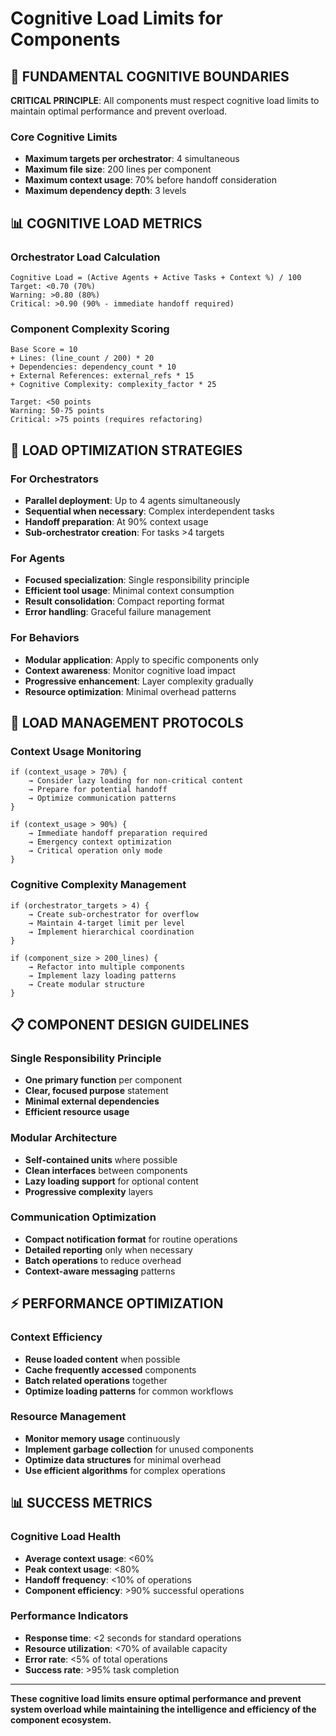 # Cognitive Load Limits for Components

## 🧠 FUNDAMENTAL COGNITIVE BOUNDARIES

**CRITICAL PRINCIPLE**: All components must respect cognitive load limits to maintain optimal performance and prevent overload.

### Core Cognitive Limits
- **Maximum targets per orchestrator**: 4 simultaneous
- **Maximum file size**: 200 lines per component
- **Maximum context usage**: 70% before handoff consideration
- **Maximum dependency depth**: 3 levels

## 📊 COGNITIVE LOAD METRICS

### Orchestrator Load Calculation
```
Cognitive Load = (Active Agents + Active Tasks + Context %) / 100
Target: <0.70 (70%)
Warning: >0.80 (80%)
Critical: >0.90 (90% - immediate handoff required)
```

### Component Complexity Scoring
```
Base Score = 10
+ Lines: (line_count / 200) * 20
+ Dependencies: dependency_count * 10
+ External References: external_refs * 15
+ Cognitive Complexity: complexity_factor * 25

Target: <50 points
Warning: 50-75 points
Critical: >75 points (requires refactoring)
```

## 🎯 LOAD OPTIMIZATION STRATEGIES

### For Orchestrators
- **Parallel deployment**: Up to 4 agents simultaneously
- **Sequential when necessary**: Complex interdependent tasks
- **Handoff preparation**: At 90% context usage
- **Sub-orchestrator creation**: For tasks >4 targets

### For Agents
- **Focused specialization**: Single responsibility principle
- **Efficient tool usage**: Minimal context consumption
- **Result consolidation**: Compact reporting format
- **Error handling**: Graceful failure management

### For Behaviors
- **Modular application**: Apply to specific components only
- **Context awareness**: Monitor cognitive load impact
- **Progressive enhancement**: Layer complexity gradually
- **Resource optimization**: Minimal overhead patterns

## 🔧 LOAD MANAGEMENT PROTOCOLS

### Context Usage Monitoring
```
if (context_usage > 70%) {
    → Consider lazy loading for non-critical content
    → Prepare for potential handoff
    → Optimize communication patterns
}

if (context_usage > 90%) {
    → Immediate handoff preparation required
    → Emergency context optimization
    → Critical operation only mode
}
```

### Cognitive Complexity Management
```
if (orchestrator_targets > 4) {
    → Create sub-orchestrator for overflow
    → Maintain 4-target limit per level
    → Implement hierarchical coordination
}

if (component_size > 200_lines) {
    → Refactor into multiple components
    → Implement lazy loading patterns
    → Create modular structure
}
```

## 📋 COMPONENT DESIGN GUIDELINES

### Single Responsibility Principle
- **One primary function** per component
- **Clear, focused purpose** statement
- **Minimal external dependencies** 
- **Efficient resource usage**

### Modular Architecture
- **Self-contained units** where possible
- **Clean interfaces** between components
- **Lazy loading support** for optional content
- **Progressive complexity** layers

### Communication Optimization
- **Compact notification format** for routine operations
- **Detailed reporting** only when necessary
- **Batch operations** to reduce overhead
- **Context-aware messaging** patterns

## ⚡ PERFORMANCE OPTIMIZATION

### Context Efficiency
- **Reuse loaded content** when possible
- **Cache frequently accessed** components
- **Batch related operations** together
- **Optimize loading patterns** for common workflows

### Resource Management
- **Monitor memory usage** continuously
- **Implement garbage collection** for unused components
- **Optimize data structures** for minimal overhead
- **Use efficient algorithms** for complex operations

## 📊 SUCCESS METRICS

### Cognitive Load Health
- **Average context usage**: <60%
- **Peak context usage**: <80%
- **Handoff frequency**: <10% of operations
- **Component efficiency**: >90% successful operations

### Performance Indicators
- **Response time**: <2 seconds for standard operations
- **Resource utilization**: <70% of available capacity
- **Error rate**: <5% of total operations
- **Success rate**: >95% task completion

---

**These cognitive load limits ensure optimal performance and prevent system overload while maintaining the intelligence and efficiency of the component ecosystem.**